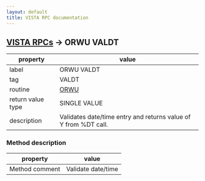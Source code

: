 ```yaml
---
layout: default
title: VISTA RPC documentation
---
```




## [VISTA RPCs](TableOfContent.md) &#8594; ORWU VALDT 

 property | value 
--- | --- 
 label | ORWU VALDT
 tag | VALDT
 routine | [ORWU](http://code.osehra.org/dox/Routine_ORWU_source.html)
 return value type | SINGLE VALUE
 description | Validates date/time entry and returns value of Y from %DT call.


### Method description

 property | value 
--- | --- 
 Method comment | Validate date/time